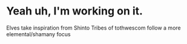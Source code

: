 # Yeah uh, I'm working on it.
Elves take inspiration from Shinto
Tribes of tothwescom follow a more elemental/shamany focus